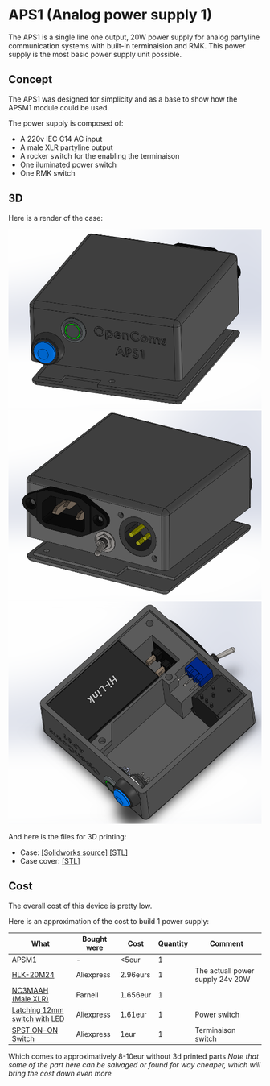 
# APS1 (Analog power supply 1)

The APS1 is a single line one output, 20W power supply for analog partyline communication systems with built-in terminaision and RMK.
This power supply is the most basic power supply unit possible. 

## Concept
The APS1 was designed for simplicity and as a base to show how the APSM1 module could be used.

The power supply is composed of:

 - A 220v IEC C14 AC input
 - A male XLR partyline output
 - A rocker switch for the enabling the terminaison
 - One iluminated power switch
 - One RMK switch

## 3D

Here is a render of the case:

![](res/SLDWORKS_2023-05-15_09-04-27_1856d9e2-b9e2-4998-9710-f7ac9daac4a2.png)
![](res/SLDWORKS_2023-05-15_09-04-37_f86e0818-050d-4159-b0d1-a0265ded1b9b.png)
![](res/SLDWORKS_2023-05-15_09-05-18_934b81bd-3fa5-415c-b04e-11f0b99995bd.png)

And here is the files for 3D printing:

 - Case: [[Solidworks source]](3d/case.SLDPRT) [[STL]](3d/case.STL) 
 - Case cover: [[STL]](3d/case_cover.STL) 

## Cost

The overall cost of this device is pretty low.

Here is an approximation of the cost to build 1 power supply:

| What | Bought were | Cost |  Quantity | Comment |
|------|-------------|------|-----------|---------|
| APSM1 | - | <5eur | 1 |  |
| [HLK-20M24](https://aliexpress.com/item/4001022630440.html) | Aliexpress | 2.96eurs | 1 | The actuall power supply 24v 20W |
| [NC3MAAH (Male XLR)](https://fr.farnell.com/neutrik/nc3maah/plug-xlr-pcb-horizontal-3pole/dp/1310044) | Farnell | 1.656eur | 1 |  |
| [Latching 12mm switch with LED](https://fr.aliexpress.com/item/1005002348278493.html) | Aliexpress | 1.61eur | 1 | Power switch |
| [SPST ON-ON Switch](https://fr.aliexpress.com/item/4001233376500.html) | Aliexpress | 1eur | 1 | Terminaison switch |

Which comes to approximatively 8-10eur without 3d printed parts
*Note that some of the part here can be salvaged or found for way cheaper, which will bring the cost down even more*
